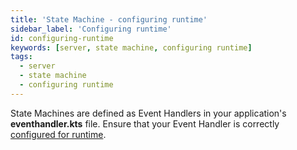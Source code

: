 ```yaml
---
title: 'State Machine - configuring runtime'
sidebar_label: 'Configuring runtime'
id: configuring-runtime
keywords: [server, state machine, configuring runtime]
tags:
  - server
  - state machine
  - configuring runtime
---
```


State Machines are defined as Event Handlers in your application's **eventhandler.kts** file. Ensure that your Event Handler is correctly [configured for runtime](/server/event-handler/configuring-runtime/).